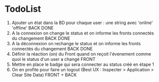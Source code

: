 # TodoList

1. Ajouter un état dans la BD pour chaque user : une string avec 'online' 'offline' BACK DONE
2. A la connexion on change le status  et on informe les fronts connectés du changement BACK DONE
3. A la déconnexion on rechange le status et on informe les fronts connectés du changement BACK DONE
4. Définir la réaction (on) du Front quand on reçoit l'évenement comme quoi le status d'un user a changé FRONT
5. Mettre en place le badge qui sera connecter au status créé en étape 1
6. On en profite pour faire un logout (Best UX : Inspecter > Application > Clear Site Data) FRONT + BACK
